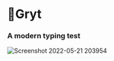 # 🌌Gryt
### A modern typing test
![Screenshot 2022-05-21 203954](https://user-images.githubusercontent.com/97550617/169665070-71005ad1-03d8-49a0-92b1-9a72c3b6f39e.png)

